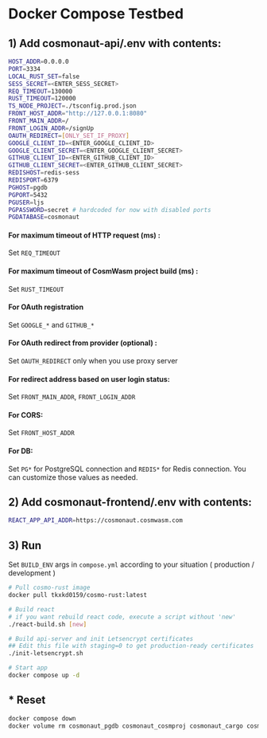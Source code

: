 # Docker Compose Testbed

## 1) Add cosmonaut-api/.env with contents:

```sh
HOST_ADDR=0.0.0.0
PORT=3334
LOCAL_RUST_SET=false
SESS_SECRET=<ENTER_SESS_SECRET>
REQ_TIMEOUT=130000
RUST_TIMEOUT=120000
TS_NODE_PROJECT=./tsconfig.prod.json
FRONT_HOST_ADDR="http://127.0.0.1:8080"
FRONT_MAIN_ADDR=/
FRONT_LOGIN_ADDR=/signUp
OAUTH_REDIRECT=[ONLY_SET_IF_PROXY]
GOOGLE_CLIENT_ID=<ENTER_GOOGLE_CLIENT_ID>
GOOGLE_CLIENT_SECRET=<ENTER_GOOGLE_CLIENT_SECRET>
GITHUB_CLIENT_ID=<ENTER_GITHUB_CLIENT_ID>
GITHUB_CLIENT_SECRET=<ENTER_GITHUB_CLIENT_SECRET>
REDISHOST=redis-sess
REDISPORT=6379
PGHOST=pgdb
PGPORT=5432
PGUSER=ljs
PGPASSWORD=secret # hardcoded for now with disabled ports
PGDATABASE=cosmonaut
```

#### For maximum timeout of HTTP request (ms) :

Set `REQ_TIMEOUT`

#### For maximum timeout of CosmWasm project build (ms) :

Set `RUST_TIMEOUT`

#### For OAuth registration

Set `GOOGLE_*` and `GITHUB_*`

#### For OAuth redirect from provider (optional) :

Set `OAUTH_REDIRECT` only when you use proxy server

#### For redirect address based on user login status:

Set `FRONT_MAIN_ADDR`, `FRONT_LOGIN_ADDR`

#### For CORS:

Set `FRONT_HOST_ADDR`

#### For DB:

Set `PG*` for PostgreSQL connection and `REDIS*` for Redis connection. You can customize those values as needed.

## 2) Add cosmonaut-frontend/.env with contents:
```sh
REACT_APP_API_ADDR=https://cosmonaut.cosmwasm.com
```

## 3) Run

Set `BUILD_ENV` args in `compose.yml` according to your situation ( production / development )

```sh
# Pull cosmo-rust image
docker pull tkxkd0159/cosmo-rust:latest

# Build react
# if you want rebuild react code, execute a script without 'new'
./react-build.sh [new]

# Build api-server and init Letsencrypt certificates
## Edit this file with staging=0 to get production-ready certificates
./init-letsencrypt.sh

# Start app
docker compose up -d
```

## \* Reset

```sh
docker compose down
docker volume rm cosmonaut_pgdb cosmonaut_cosmproj cosmonaut_cargo cosmonaut_cosmbase
```
